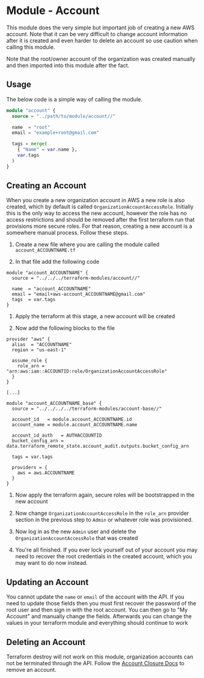 # Module - Account

This module does the very simple but important job of creating a new AWS account. Note that it can
be very difficult to change account information after it is created and even harder to delete an
account so use caution when calling this module.

Note that the root/owner account of the organization was created manually and then imported into
this module after the fact.

## Usage

The below code is a simple way of calling the module.

```terraform
module "account" {
  source = "../path/to/module/account//"

  name  = "root"
  email = "example+root@gmail.com"

  tags = merge(
    { "Name" = var.name },
    var.tags
  )
}
```

## Creating an Account

When you create a new organization account in AWS a new role is also created, which by default
is called `OrganizationAccountAccessRole`. Initially this is the only way to access the new
account, however the role has no access restrictions and should be removed after the first
terraform run that provisions more secure roles. For that reason, creating a new account is a
somewhere manual process. Follow these steps.

1. Create a new file where you are calling the module called `account_ACCOUNTNAME.tf`

1. In that file add the following code

```hcl
module "account_ACCOUNTNAME" {
  source = "../../../terraform-modules/account//"

  name  = "account_ACCOUNTNAME"
  email = "email+aws-account_ACCOUNTNAME@gmail.com"
  tags  = var.tags
}
```

1. Apply the terraform at this stage, a new account will be created

1. Now add the following blocks to the file

```hcl
provider "aws" {
  alias  = "ACCOUNTNAME"
  region = "us-east-1"

  assume_role {
    role_arn = "arn:aws:iam::ACCOUNTID:role/OrganizationAccountAccessRole"
  }
}

[...]

module "account_ACCOUNTNAME_base" {
  source = "../../../../terraform-modules/account-base//"

  account_id   = module.account_ACCOUNTNAME.id
  account_name = module.account_ACCOUNTNAME.name

  account_id_auth   = AUTHACCOUNTID
  bucket_config_arn = data.terraform_remote_state.account_audit.outputs.bucket_config_arn

  tags = var.tags

  providers = {
    aws = aws.ACCOUNTNAME
  }
}
```

1. Now apply the terraform again, secure roles will be bootstrapped in the new account

1. Now change `OrganizationAccountAccessRole` in the `role_arn` provider section in the previous
step to `Admin` or whatever role was provisioned.

1. Now log in as the new `Admin` user and delete the `OrganizationAccountAccessRole` that was created

1. You're all finished. If you ever lock yourself out of your account you may need to recover the root
credentials in the created account, which you may want to do now instead.

## Updating an Account

You cannot update the `name` or `email` of the account with the API. If you need to update those
fields then you must first recover the password of the root user and then sign in with the root
account. You can then go to "My Account" and manually change the fields. Afterwards you can change
the values in your terraform module and everything should continue to work

## Deleting an Account

Terraform destroy will not work on this module, organization accounts can not be terminated through
the API. Follow the [Account Closure Docs][] to remove an account.

[Account Closure Docs]:
https://docs.aws.amazon.com/organizations/latest/userguide/orgs_manage_accounts_close.html
